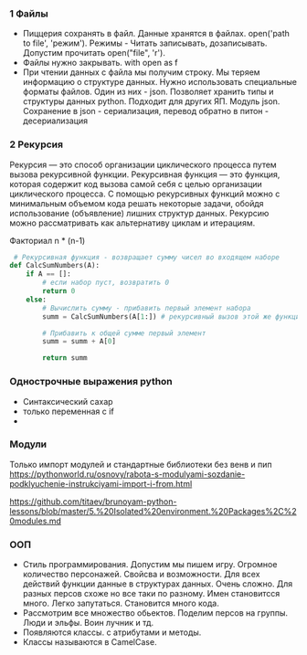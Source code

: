 
### 1 Файлы
- Пиццерия сохранять в файл. Данные хранятся в файлах. open('path to file', 'режим'). Режимы - Читать записывать, дозаписывать. Допустим прочитать open("file", 'r').
- Файлы нужно закрывать. with open as f
- При чтении данных с файла мы получим строку. Мы теряем информацию о структуре данных. Нужно использовать специальные форматы файлов. Один из них - json. Позволяет хранить типы и структуры данных python. Подходит для других ЯП. Модуль json. Сохранение в json - сериализация, перевод обратно в питон - десериализация

### 2 Рекурсия
Рекурсия — это способ организации циклического процесса путем вызова рекурсивной функции. Рекурсивная функция — это функция, которая содержит код вызова самой себя с целью организации циклического процесса. С помощью рекурсивных функций можно с минимальным объемом кода решать некоторые задачи, обойдя использование (объявление) лишних структур данных. Рекурсию можно рассматривать как альтернативу циклам и итерациям.

Факториал n * (n-1)

```python
 # Рекурсивная функция - возвращает сумму чисел во входящем наборе
def CalcSumNumbers(A):
    if A == []:
        # если набор пуст, возвратить 0
        return 0
    else:
        # Вычислить сумму - прибавить первый элемент набора
        summ = CalcSumNumbers(A[1:]) # рекурсивный вызов этой же функции

        # Прибавить к общей сумме первый элемент
        summ = summ + A[0]

        return summ 
```

### Однострочные выражения python
- Синтаксический сахар
- только переменная с if
-

### Модули 
Только импорт модулей и стандартные библиотеки без венв и пип
https://pythonworld.ru/osnovy/rabota-s-modulyami-sozdanie-podklyuchenie-instrukciyami-import-i-from.html

https://github.com/titaev/brunoyam-python-lessons/blob/master/5.%20Isolated%20environment.%20Packages%2C%20modules.md


### ООП
- Стиль программирования. Допустим мы пишем игру. Огромное количество персонажей. Свойсва и возможности. Для всех действий функции данные в структурах данных. Очень сложно. Для разных персов схоже но все таки по разному. Имен становитсся много. Легко запутаться. Становится много кода.
- Рассмотрим все множество обьектов. Поделим персов на группы. Люди и эльфы. Воин лучник и тд. 
- Появляются классы. с атрибутами и методы. 
- Классы называются в CamelCase.
